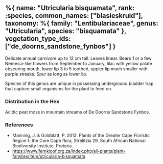 %{
    name: "Utricularia bisquamata",
    rank: :species,
    common_names: ["blasieskruid"],
    taxonomy: %{
        family: "Lentibulariaceae",
        genus: "Utricularia",
        species: "bisquamata"
    },
    vegetation_type_ids: ["de_doorns_sandstone_fynbos"]
}
---

Delicate annual carnivore up to 12 cm tall. Leaves linear. Bears 1 or a few Nemesia-like flowers from September to January, lilac with
yellow palate obscuring mouth, lower lip 3 to 5 toothed, uppler lip much smaller with purple streaks. Spur as long as lower lip.

<!-- read more -->

Species of this genus are unique in possessing underground bladder trap that capture small organisms for the plant to feed on.

### Distribution in the Hex

Acidic peat moss in mountain streams of De Doorns Sandstone Fynbos.

### References

* Manning, J. & Goldblatt, P. 2012. Plants of the Greater Cape Floristic Region 1: the Core Cape flora, Strelitzia 29. South African National Biodiversity Institute, Pretoria.
* https://www.fernkloof.org.za/index.php/all-plants/plant-families/item/utricularia-bisquamata